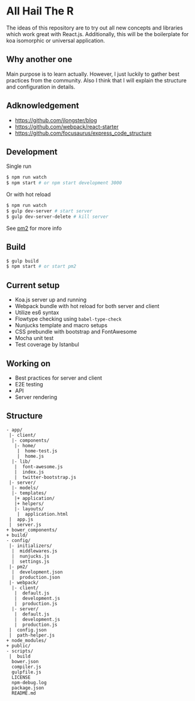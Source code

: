 # All Hail The R

The ideas of this repository are to try out all new concepts and libraries which work great with React.js.
Additionally, this will be the boilerplate for koa isomorphic or universal application.

## Why another one

Main purpose is to learn actually. However, I just luckily to gather best practices from the community.
Also I think that I will explain the structure and configuration in details.

## Adknowledgement
- https://github.com/jlongster/blog
- https://github.com/webpack/react-starter
- https://github.com/focusaurus/express_code_structure

## Development

Single run

```bash
$ npm run watch
$ npm start # or npm start development 3000
```

Or with hot reload

```bash
$ npm run watch
$ gulp dev-server # start server
$ gulp dev-server-delete # kill server
```

See [pm2](https://github.com/Unitech/pm2) for more info


## Build

```bash
$ gulp build
$ npm start # or start pm2
```

## Current setup
- Koa.js server up and running
- Webpack bundle with hot reload for both server and client
- Utilize es6 syntax
- Flowtype checking using `babel-type-check`
- Nunjucks template and macro setups
- CSS prebundle with bootstrap and FontAwesome
- Mocha unit test
- Test coverage by Istanbul

## Working on
- Best practices for server and client
- E2E testing
- API
- Server rendering

## Structure

```
- app/
 |- client/
  |- components/
   |- home/
    |  home-test.js
    |  home.js
  |- lib/
   |  font-awesome.js
   |  index.js
   |  twitter-bootstrap.js
 |- server/
  |- models/
  |- templates/
   |+ application/
   |+ helpers/
   |- layouts/
    |  application.html
 |  app.js
 |  server.js
+ bower_components/
+ build/
- config/
 |- initializers/
  |  middlewares.js
  |  nunjucks.js
  |  settings.js
 |- pm2/
  |  development.json
  |  production.json
 |- webpack/
  |- client/
   |  default.js
   |  development.js
   |  production.js
  |- server/
   |  default.js
   |  development.js
   |  production.js
 |  config.json
 |  path-helper.js
+ node_modules/
+ public/
- scripts/
 |  build
  bower.json
  compiler.js
  gulpfile.js
  LICENSE
  npm-debug.log
  package.json
  README.md
```

